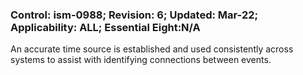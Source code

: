 ### Control: ism-0988; Revision: 6; Updated: Mar-22; Applicability: ALL; Essential Eight:N/A
<p>An accurate time source is established and used consistently across systems to assist with identifying connections between events.</p>